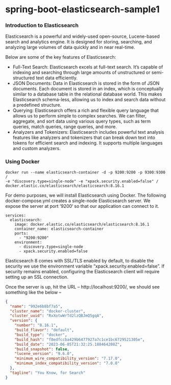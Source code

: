 # spring-boot-elasticsearch-sample1

### Introduction to Elasticsearch

Elasticsearch is a powerful and widely-used open-source, Lucene-based search and analytics engine. It is designed for
storing, searching, and analyzing large volumes of data quickly and in near real-time.

Below are some of the key features of Elasticsearch:

* Full-Text Search: Elasticsearch excels at full-text search. It’s capable of indexing and searching through large
  amounts of unstructured or semi-structured text data efficiently.
* JSON Documents: Data in Elasticsearch is stored in the form of JSON documents. Each document is stored in an index,
  which is conceptually similar to a database table in the relational database world. This makes Elasticsearch
  schema-less, allowing us to index and search data without a predefined structure.
* Querying: Elasticsearch offers a rich and flexible query language that allows us to perform simple to complex
  searches. We can filter, aggregate, and sort data using various query types, such as term queries, match queries,
  range queries, and more.
* Analyzers and Tokenizers: Elasticsearch includes powerful text analysis features like analyzers and tokenizers that
  can break down text into tokens for efficient search and indexing. It supports multiple languages and custom
  analyzers.

### Using Docker

```shell
docker run --name elasticsearch-container -d -p 9200:9200 -p 9300:9300 /
-e "discovery.type=single-node" -e "xpack.security.enabled=false" /
docker.elastic.co/elasticsearch/elasticsearch:8.16.1
```

For demo purposes, we will install Elasticsearch using Docker. The following docker-compose.yml creates a single-node
Elasticsearch server. We expose the server at port ‘9200‘ so that our application can connect to it.

```shell
services:
  elasticsearch:
    image: docker.elastic.co/elasticsearch/elasticsearch:8.16.1
    container_name: elasticsearch-container
    ports:
      - "9200:9200"
    environment:
      - discovery.type=single-node
      - xpack.security.enabled=false
```

Elasticsearch 8 comes with SSL/TLS enabled by default, to disable the security we use the environment variable
“xpack.security.enabled=false”. If security remains enabled, configuring the Elasticsearch client will require setting
up an SSL connection.

Once the server is up, hit the URL – http://localhost:9200/, we should see something like the below –

```json
{
  "name": "992e6b8bf7a5",
  "cluster_name": "docker-cluster",
  "cluster_uuid": "RxXotwWrTd2lzQBJmQ5gqA",
  "version": {
    "number": "8.16.1",
    "build_flavor": "default",
    "build_type": "docker",
    "build_hash": "f8edfccba429b6477927a7c1ce1bc6729521305e",
    "build_date": "2023-06-05T21:32:25.188464208Z",
    "build_snapshot": false,
    "lucene_version": "9.6.0",
    "minimum_wire_compatibility_version": "7.17.0",
    "minimum_index_compatibility_version": "7.0.0"
  },
  "tagline": "You Know, for Search"
}
```

